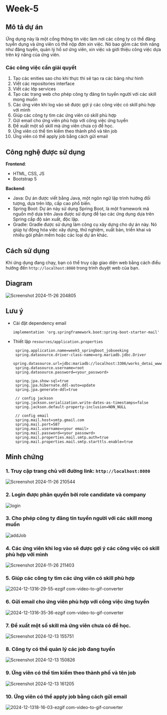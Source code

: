 # Week-5

## Mô tả dự án
Ứng dụng này là một cổng thông tin việc làm nơi các công ty có thể đăng tuyển dụng và ứng viên có thể nộp đơn xin việc. Nó bao gồm các tính năng như đăng tuyển, quản lý hồ sơ ứng viên, xin việc và giới thiệu công việc dựa trên kỹ năng của ứng viên.

### Các công việc cần giải quyết
1. Tạo các enities sao cho khi thực thi sẽ tạo ra các bảng như hình 
2. Viết các repositories interface 
3. Viết các lớp services 
4. Tạo các trang web cho phép công ty đăng tin tuyển người với các skill mong muốn 
5. Các ứng viên khi log vào sẽ được gợi ý các công việc có skill phù hợp với mình 
6. Giúp các công ty tìm các ứng viên có skill phù hợp
7. Gửi email cho ứng viên phù hợp với công việc ứng tuyển
8. Đề xuất một số skill mà ứng viên chưa có để học.
9. Ứng viên có thể tìm kiếm theo thành phố và tên job
10. Ứng viên có thể apply job bằng cách gửi email

## Công nghệ được sử dụng
**Frontend**:
- HTML, CSS, JS
- Bootstrap 5
  
**Backend**:
- Java: Dự án được viết bằng Java, một ngôn ngữ lập trình hướng đối tượng, dựa trên lớp, cấp cao phổ biến.
- Spring Boot: Dự án này sử dụng Spring Boot, là một framework mã nguồn mở dựa trên Java được sử dụng để tạo các ứng dụng dựa trên Spring cấp độ sản xuất, độc lập.
- Gradle: Gradle được sử dụng làm công cụ xây dựng cho dự án này. Nó giúp tự động hóa việc xây dựng, thử nghiệm, xuất bản, triển khai và nhiều gói phần mềm hoặc các loại dự án khác.
  
## Cách sử dụng
Khi ứng dụng đang chạy, bạn có thể truy cập giao diện web bằng cách điều hướng đến `http://localhost:8080` trong trình duyệt web của bạn.  

## Diagram

![Screenshot 2024-11-26 204805](https://github.com/user-attachments/assets/75081f19-dfce-44d4-ba6f-8407ca29415d)

## Lưu ý
- Cài đặt dependency email
  ```
  implementation 'org.springframework.boot:spring-boot-starter-mail'
  ```
  
- Thiết lập `resources/application.properties`

   ```
    spring.application.name=week5_springboot_jobseeking
    spring.datasource.driver-class-name=org.mariadb.jdbc.Driver
    spring.datasource.url=jdbc:mariadb://localhost:3306/works_detai_www
    spring.datasource.username=root
    spring.datasource.password=<your_password>
   
    spring.jpa.show-sql=true
    spring.jpa.hibernate.ddl-auto=update
    spring.jpa.generate-ddl=true

    // config jackson
    spring.jackson.serialization.write-dates-as-timestamps=false
    spring.jackson.default-property-inclusion=NON_NULL

    // config email
    spring.mail.host=smtp.gmail.com
    spring.mail.port=587
    spring.mail.username=<your email>
    spring.mail.password=<your passowrd>
    spring.mail.properties.mail.smtp.auth=true
    spring.mail.properties.mail.smtp.starttls.enable=true   
   ```

## Minh chứng 
### 1. Truy cập trang chủ với đường link: `http://localhost:8080`
   
 ![Screenshot 2024-11-26 210544](https://github.com/user-attachments/assets/5fd020e3-5589-4eb4-829a-6b3f7ce1315a)
  
### 2. Login được phân quyền bởi role candidate và company
    
![login](https://github.com/user-attachments/assets/6048f562-bc09-4adb-a270-d914e3eec0b8)

### 3. Cho phép công ty đăng tin tuyển người với các skill mong muốn

![addJob](https://github.com/user-attachments/assets/7a0cf199-28b4-4f84-8b7e-1dc3f06b9ac2)

### 4. Các ứng viên khi log vào sẽ được gợi ý các công việc có skill phù hợp với mình

![Screenshot 2024-11-26 211403](https://github.com/user-attachments/assets/61adb323-d79d-44cb-9d1a-8f031d4363df)

### 5. Giúp các công ty tìm các ứng viên có skill phù hợp 

![2024-12-1316-29-55-ezgif com-video-to-gif-converter](https://github.com/user-attachments/assets/0b6a870e-927f-4967-b174-633041382bdf)

### 6. Gửi email cho ứng viên phù hợp với công việc ứng tuyển

![2024-12-1316-35-36-ezgif com-video-to-gif-converter](https://github.com/user-attachments/assets/baf9a51c-2c1d-4fcf-8536-712134cef8a0)

### 7. Đề xuất một số skill mà ứng viên chưa có để học. 

![Screenshot 2024-12-13 155751](https://github.com/user-attachments/assets/a27b6e78-e9a4-4c4f-b4e4-c31923de19ed)

### 8. Công ty có thể quản lý các job đang tuyển

![Screenshot 2024-12-13 150826](https://github.com/user-attachments/assets/46a80200-1bd0-4793-ba7f-2100e855968a)

### 9. Ứng viên có thể tìm kiếm theo thành phố và tên job

![Screenshot 2024-12-13 161205](https://github.com/user-attachments/assets/eb14fe99-cd54-4b4d-b666-25bef140b686)

### 10. Ứng viên có thể apply job bằng cách gửi email

![2024-12-1318-16-03-ezgif com-video-to-gif-converter](https://github.com/user-attachments/assets/7e7576d0-e018-4329-a161-8d5b4103b534)








